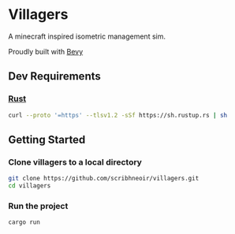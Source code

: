 # Villagers

A minecraft inspired isometric management sim.

Proudly built with [Bevy](https://bevyengine.org/)

## Dev Requirements

### [Rust](https://rustup.rs/)
```sh
curl --proto '=https' --tlsv1.2 -sSf https://sh.rustup.rs | sh
```

## Getting Started

### Clone villagers to a local directory
```sh
git clone https://github.com/scribhneoir/villagers.git
cd villagers
```

### Run the project
```sh
cargo run
```